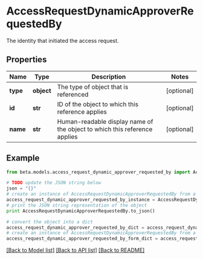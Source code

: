 # AccessRequestDynamicApproverRequestedBy

The identity that initiated the access request.

## Properties
Name | Type | Description | Notes
------------ | ------------- | ------------- | -------------
**type** | **object** | The type of object that is referenced | [optional] 
**id** | **str** | ID of the object to which this reference applies | [optional] 
**name** | **str** | Human-readable display name of the object to which this reference applies | [optional] 

## Example

```python
from beta.models.access_request_dynamic_approver_requested_by import AccessRequestDynamicApproverRequestedBy

# TODO update the JSON string below
json = "{}"
# create an instance of AccessRequestDynamicApproverRequestedBy from a JSON string
access_request_dynamic_approver_requested_by_instance = AccessRequestDynamicApproverRequestedBy.from_json(json)
# print the JSON string representation of the object
print AccessRequestDynamicApproverRequestedBy.to_json()

# convert the object into a dict
access_request_dynamic_approver_requested_by_dict = access_request_dynamic_approver_requested_by_instance.to_dict()
# create an instance of AccessRequestDynamicApproverRequestedBy from a dict
access_request_dynamic_approver_requested_by_form_dict = access_request_dynamic_approver_requested_by.from_dict(access_request_dynamic_approver_requested_by_dict)
```
[[Back to Model list]](../README.md#documentation-for-models) [[Back to API list]](../README.md#documentation-for-api-endpoints) [[Back to README]](../README.md)


